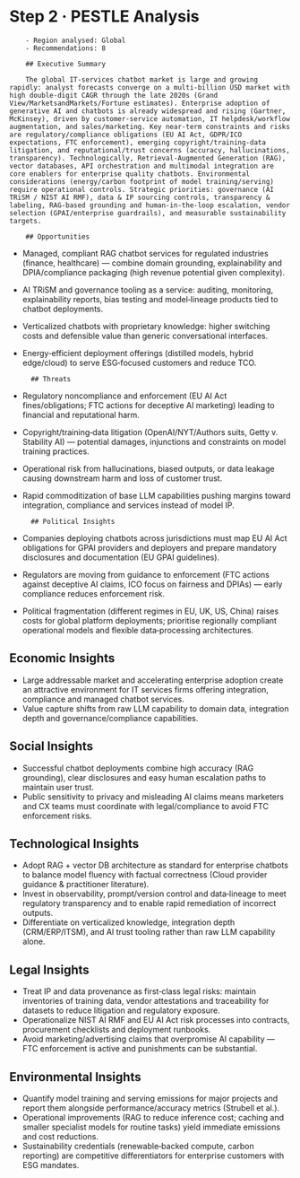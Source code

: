 # Step 2 · PESTLE Analysis

        - Region analysed: Global
        - Recommendations: 8

        ## Executive Summary

        The global IT-services chatbot market is large and growing rapidly: analyst forecasts converge on a multi‑billion USD market with high double‑digit CAGR through the late 2020s (Grand View/MarketsandMarkets/Fortune estimates). Enterprise adoption of generative AI and chatbots is already widespread and rising (Gartner, McKinsey), driven by customer‑service automation, IT helpdesk/workflow augmentation, and sales/marketing. Key near‑term constraints and risks are regulatory/compliance obligations (EU AI Act, GDPR/ICO expectations, FTC enforcement), emerging copyright/training‑data litigation, and reputational/trust concerns (accuracy, hallucinations, transparency). Technologically, Retrieval‑Augmented Generation (RAG), vector databases, API orchestration and multimodal integration are core enablers for enterprise quality chatbots. Environmental considerations (energy/carbon footprint of model training/serving) require operational controls. Strategic priorities: governance (AI TRiSM / NIST AI RMF), data & IP sourcing controls, transparency & labeling, RAG-based grounding and human‑in‑the‑loop escalation, vendor selection (GPAI/enterprise guardrails), and measurable sustainability targets.

        ## Opportunities

- Managed, compliant RAG chatbot services for regulated industries (finance, healthcare) — combine domain grounding, explainability and DPIA/compliance packaging (high revenue potential given complexity).
- AI TRiSM and governance tooling as a service: auditing, monitoring, explainability reports, bias testing and model‑lineage products tied to chatbot deployments.
- Verticalized chatbots with proprietary knowledge: higher switching costs and defensible value than generic conversational interfaces.
- Energy‑efficient deployment offerings (distilled models, hybrid edge/cloud) to serve ESG‑focused customers and reduce TCO.

        ## Threats

- Regulatory noncompliance and enforcement (EU AI Act fines/obligations; FTC actions for deceptive AI marketing) leading to financial and reputational harm.
- Copyright/training‑data litigation (OpenAI/NYT/Authors suits, Getty v. Stability AI) — potential damages, injunctions and constraints on model training practices.
- Operational risk from hallucinations, biased outputs, or data leakage causing downstream harm and loss of customer trust.
- Rapid commoditization of base LLM capabilities pushing margins toward integration, compliance and services instead of model IP.

        ## Political Insights

- Companies deploying chatbots across jurisdictions must map EU AI Act obligations for GPAI providers and deployers and prepare mandatory disclosures and documentation (EU GPAI guidelines).
- Regulators are moving from guidance to enforcement (FTC actions against deceptive AI claims, ICO focus on fairness and DPIAs) — early compliance reduces enforcement risk.
- Political fragmentation (different regimes in EU, UK, US, China) raises costs for global platform deployments; prioritise regionally compliant operational models and flexible data‑processing architectures.
## Economic Insights

- Large addressable market and accelerating enterprise adoption create an attractive environment for IT services firms offering integration, compliance and managed chatbot services.
- Value capture shifts from raw LLM capability to domain data, integration depth and governance/compliance capabilities.
## Social Insights

- Successful chatbot deployments combine high accuracy (RAG grounding), clear disclosures and easy human escalation paths to maintain user trust.
- Public sensitivity to privacy and misleading AI claims means marketers and CX teams must coordinate with legal/compliance to avoid FTC enforcement risks.
## Technological Insights

- Adopt RAG + vector DB architecture as standard for enterprise chatbots to balance model fluency with factual correctness (Cloud provider guidance & practitioner literature).
- Invest in observability, prompt/version control and data‑lineage to meet regulatory transparency and to enable rapid remediation of incorrect outputs.
- Differentiate on verticalized knowledge, integration depth (CRM/ERP/ITSM), and AI trust tooling rather than raw LLM capability alone.
## Legal Insights

- Treat IP and data provenance as first‑class legal risks: maintain inventories of training data, vendor attestations and traceability for datasets to reduce litigation and regulatory exposure.
- Operationalize NIST AI RMF and EU AI Act risk processes into contracts, procurement checklists and deployment runbooks.
- Avoid marketing/advertising claims that overpromise AI capability — FTC enforcement is active and punishments can be substantial.
## Environmental Insights

- Quantify model training and serving emissions for major projects and report them alongside performance/accuracy metrics (Strubell et al.).
- Operational improvements (RAG to reduce inference cost; caching and smaller specialist models for routine tasks) yield immediate emissions and cost reductions.
- Sustainability credentials (renewable‑backed compute, carbon reporting) are competitive differentiators for enterprise customers with ESG mandates.
